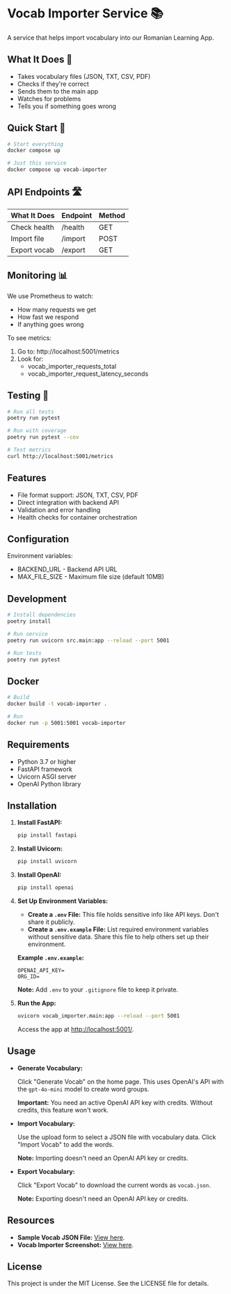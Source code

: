 # Vocab Importer Service 📚

A service that helps import vocabulary into our Romanian Learning App.

## What It Does 🎯

- Takes vocabulary files (JSON, TXT, CSV, PDF)
- Checks if they're correct
- Sends them to the main app
- Watches for problems
- Tells you if something goes wrong

## Quick Start 🚀

```bash
# Start everything
docker compose up

# Just this service
docker compose up vocab-importer
```

## API Endpoints 🛣️

| What It Does    | Endpoint     | Method |
|----------------|--------------|--------|
| Check health   | /health      | GET    |
| Import file    | /import      | POST   |
| Export vocab   | /export      | GET    |

## Monitoring 📊

We use Prometheus to watch:
- How many requests we get
- How fast we respond
- If anything goes wrong

To see metrics:
1. Go to: http://localhost:5001/metrics
2. Look for:
   - vocab_importer_requests_total
   - vocab_importer_request_latency_seconds

## Testing 🧪

```bash
# Run all tests
poetry run pytest

# Run with coverage
poetry run pytest --cov

# Test metrics
curl http://localhost:5001/metrics
```

## Features
- File format support: JSON, TXT, CSV, PDF
- Direct integration with backend API
- Validation and error handling
- Health checks for container orchestration

## Configuration
Environment variables:
- BACKEND_URL - Backend API URL
- MAX_FILE_SIZE - Maximum file size (default 10MB)

## Development
```bash
# Install dependencies
poetry install

# Run service
poetry run uvicorn src.main:app --reload --port 5001

# Run tests
poetry run pytest
```

## Docker
```bash
# Build
docker build -t vocab-importer .

# Run
docker run -p 5001:5001 vocab-importer
```

## Requirements

- Python 3.7 or higher
- FastAPI framework
- Uvicorn ASGI server
- OpenAI Python library

## Installation

1. **Install FastAPI:**

   ```bash
   pip install fastapi
   ```


2. **Install Uvicorn:**

   ```bash
   pip install uvicorn
   ```


3. **Install OpenAI:**

   ```bash
   pip install openai
   ```


4. **Set Up Environment Variables:**

   - **Create a `.env` File:** This file holds sensitive info like API keys. Don't share it publicly.
   - **Create a `.env.example` File:** List required environment variables without sensitive data. Share this file to help others set up their environment.

   **Example `.env.example`:**

   ```
   OPENAI_API_KEY=
   ORG_ID=
   ```


   **Note:** Add `.env` to your `.gitignore` file to keep it private.

5. **Run the App:**

   ```bash
   uvicorn vocab_importer.main:app --reload --port 5001
   ```


   Access the app at [http://localhost:5001/](http://localhost:5001/).

## Usage

- **Generate Vocabulary:**

  Click "Generate Vocab" on the home page. This uses OpenAI's API with the `gpt-4o-mini` model to create word groups.

  **Important:** You need an active OpenAI API key with credits. Without credits, this feature won't work.

- **Import Vocabulary:**

  Use the upload form to select a JSON file with vocabulary data. Click "Import Vocab" to add the words.

  **Note:** Importing doesn't need an OpenAI API key or credits.

- **Export Vocabulary:**

  Click "Export Vocab" to download the current words as `vocab.json`.

  **Note:** Exporting doesn't need an OpenAI API key or credits.

## Resources

- **Sample Vocab JSON File:** [View here](utils/vocab.json).
- **Vocab Importer Screenshot:** [View here](images/vocab-importer.png).

## License

This project is under the MIT License. See the LICENSE file for details. 